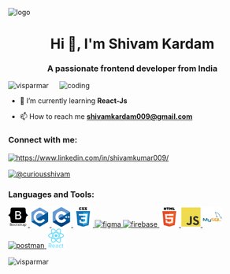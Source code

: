 ![logo](https://github.com/visparmar/visparmar/blob/main/giphy.gif)
<h1 align="center">Hi 👋, I'm Shivam Kardam</h1>
<h3 align="center">A passionate frontend developer from India</h3>
<img align="right" alt="coding" width="400" src="https://media0.giphy.com/media/L1R1tvI9svkIWwpVYr/giphy.gif?cid=ecf05e47q27kj8d9m26txh3scf7uh4rfxs8siz50g0lpehiu&rid=giphy.gif&ct=g">
<p align="left"> <img src="https://komarev.com/ghpvc/?username=visparmar&label=Profile%20views&color=0e75b6&style=flat" alt="visparmar" /> </p>



- 🌱 I’m currently learning **React-Js**

- 📫 How to reach me **shivamkardam009@gmail.com**

<h3 align="left">Connect with me:</h3>
<p align="left">
<a href="https://www.linkedin.com/in/shivamkumar009/" target="blank"><img align="center" src="https://raw.githubusercontent.com/rahuldkjain/github-profile-readme-generator/master/src/images/icons/Social/linked-in-alt.svg" alt="https://www.linkedin.com/in/shivamkumar009/" height="30" width="40" /></a>
<!-- <a href="https://stackoverflow.com/users/vikas parmar" target="blank"><img align="center" src="https://raw.githubusercontent.com/rahuldkjain/github-profile-readme-generator/master/src/images/icons/Social/stack-overflow.svg" alt="vikas parmar" height="30" width="40" /></a> -->
<!--<a href="https://www.codechef.com/users/visparmar119" target="blank"><img align="center" src="https://cdn.jsdelivr.net/npm/simple-icons@3.1.0/icons/codechef.svg" alt="visparmar119" height="30" width="40" /></a>-->
  
<a href="https://www.hackerrank.com/curiousshivam" target="blank"><img align="center" src="https://raw.githubusercontent.com/rahuldkjain/github-profile-readme-generator/master/src/images/icons/Social/hackerrank.svg" alt="@curiousshivam" height="30" width="40" /></a>
  
<!--<a href="https://codeforces.com/profile/visparmar119" target="blank"><img align="center" src="https://raw.githubusercontent.com/rahuldkjain/github-profile-readme-generator/master/src/images/icons/Social/codeforces.svg" alt="visparmar119" height="30" width="40" /></a>-->
  
<!--<a href="https://www.leetcode.com/visparmar119" target="blank"><img align="center" src="https://raw.githubusercontent.com/rahuldkjain/github-profile-readme-generator/master/src/images/icons/Social/leet-code.svg" alt="visparmar119" height="30" width="40" /></a>
<a href="https://auth.geeksforgeeks.org/user/visparmar119" target="blank"><img align="center" src="https://raw.githubusercontent.com/rahuldkjain/github-profile-readme-generator/master/src/images/icons/Social/geeks-for-geeks.svg" alt="visparmar119" height="30" width="40" /></a>-->
</p>

<h3 align="left">Languages and Tools:</h3>
<p align="left"> <a href="https://getbootstrap.com" target="_blank" rel="noreferrer"> <img src="https://raw.githubusercontent.com/devicons/devicon/master/icons/bootstrap/bootstrap-plain-wordmark.svg" alt="bootstrap" width="40" height="40"/> </a> <a href="https://www.cprogramming.com/" target="_blank" rel="noreferrer"> <img src="https://raw.githubusercontent.com/devicons/devicon/master/icons/c/c-original.svg" alt="c" width="40" height="40"/> </a> <a href="https://www.w3schools.com/cpp/" target="_blank" rel="noreferrer"> <img src="https://raw.githubusercontent.com/devicons/devicon/master/icons/cplusplus/cplusplus-original.svg" alt="cplusplus" width="40" height="40"/> </a> <a href="https://www.w3schools.com/css/" target="_blank" rel="noreferrer"> <img src="https://raw.githubusercontent.com/devicons/devicon/master/icons/css3/css3-original-wordmark.svg" alt="css3" width="40" height="40"/> </a> <a href="https://www.figma.com/" target="_blank" rel="noreferrer"> <img src="https://www.vectorlogo.zone/logos/figma/figma-icon.svg" alt="figma" width="40" height="40"/> </a> <a href="https://firebase.google.com/" target="_blank" rel="noreferrer"> <img src="https://www.vectorlogo.zone/logos/firebase/firebase-icon.svg" alt="firebase" width="40" height="40"/> </a> <a href="https://www.w3.org/html/" target="_blank" rel="noreferrer"> <img src="https://raw.githubusercontent.com/devicons/devicon/master/icons/html5/html5-original-wordmark.svg" alt="html5" width="40" height="40"/> </a> <a href="https://developer.mozilla.org/en-US/docs/Web/JavaScript" target="_blank" rel="noreferrer"> <img src="https://raw.githubusercontent.com/devicons/devicon/master/icons/javascript/javascript-original.svg" alt="javascript" width="40" height="40"/> </a> <a href="https://www.mysql.com/" target="_blank" rel="noreferrer"> <img src="https://raw.githubusercontent.com/devicons/devicon/master/icons/mysql/mysql-original-wordmark.svg" alt="mysql" width="40" height="40"/> </a> <a href="https://postman.com" target="_blank" rel="noreferrer"> <img src="https://www.vectorlogo.zone/logos/getpostman/getpostman-icon.svg" alt="postman" width="40" height="40"/> </a> <a href="https://reactjs.org/" target="_blank" rel="noreferrer"> <img src="https://raw.githubusercontent.com/devicons/devicon/master/icons/react/react-original-wordmark.svg" alt="react" width="40" height="40"/> </a> </p>

<!-- <p><img align="center" src="https://github-readme-stats.vercel.app/api/top-langs?username=visparmar&show_icons=true&locale=en&layout=compact" alt="visparmar" /></p> -->

<p><img align="center" src="https://github-readme-streak-stats.herokuapp.com/?user=visparmar&" alt="visparmar" /></p>
